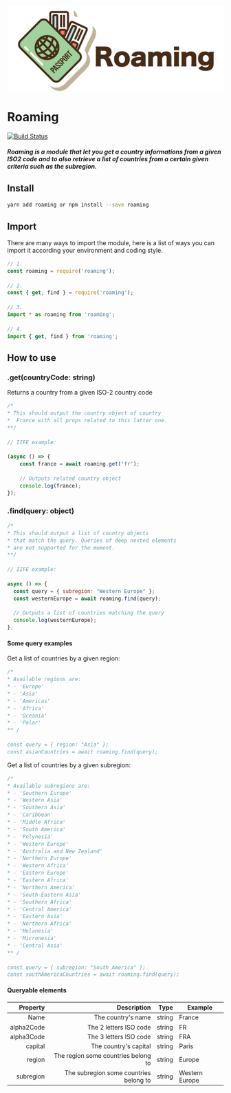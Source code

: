 ![](logo.png)

# Roaming

[![Build Status](https://travis-ci.com/bitbreakr/roaming.svg?branch=develop)](https://travis-ci.com/bitbreakr/roaming)

##### Roaming is a module that let you get a country informations from a given ISO2 code and to also retrieve a list of countries from a certain given criteria such as the subregion.

## Install

```bash
yarn add roaming or npm install --save roaming
```

## Import

There are many ways to import the module, here is a list of ways you can import it according your environment and coding style.

```js
// 1.
const roaming = require('roaming');

// 2.
const { get, find } = require('roaming');

// 3.
import * as roaming from 'roaming';

// 4.
import { get, find } from 'roaming';
```

## How to use

### .get(countryCode: string)

Returns a country from a given ISO-2 country code

```js
/*
* This should output the country object of country
*  France with all props related to this latter one.
**/

// IIFE example:

(async () => {
	const france = await roaming.get('fr');

	// Outputs related country object
	console.log(france);
});
```

### .find(query: object)

```js
/*
* This should output a list of country objects
* that match the query. Queries of deep nested elements
* are not supported for the moment.
**/

// IIFE example:

async () => {
  const query = { subregion: "Western Europe" };
  const westernEurope = await roaming.find(query);

  // Outputs a list of countries matching the query
  console.log(westernEurope);
};
```

#### Some query examples

Get a list of countries by a given region:

```js
/*
* Available regions are:
* - 'Europe'
* - 'Asia'
* - 'Americas'
* - 'Africa'
* - 'Oceania'
* - 'Polar'
** /

const query = { region: "Asia" };
const asianCountries = await roaming.find(query);
```

Get a list of countries by a given subregion:

```js
/*
* Available subregions are:
* - 'Southern Europe'
* - 'Western Asia'
* - 'Southern Asia'
* - 'Caribbean'
* - 'Middle Africa'
* - 'South America'
* - 'Polynesia'
* - 'Western Europe'
* - 'Australia and New Zealand'
* - 'Northern Europe'
* - 'Western Africa'
* - 'Eastern Europe'
* - 'Eastern Africa'
* - 'Northern America'
* - 'South-Eastern Asia'
* - 'Southern Africa'
* - 'Central America'
* - 'Eastern Asia'
* - 'Northern Africa'
* - 'Melanesia'
* - 'Micronesia'
* - 'Central Asia'
** /

const query = { subregion: "South America" };
const southAmericaCountries = await roaming.find(query);
```

#### Queryable elements

|   Property |                            Description |   Type | Example        |
| ---------: | -------------------------------------: | -----: | -------------- |
|       Name |                     The country's name | string | France         |
| alpha2Code |                 The 2 letters ISO code | string | FR             |
| alpha3Code |                 The 3 letters ISO code | string | FRA            |
|    capital |                  The country's capital | string | Paris          |
|     region |    The region some countries belong to | string | Europe         |
|  subregion | The subregion some countries belong to | string | Western Europe |
